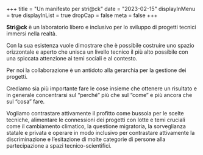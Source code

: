 +++
title = "Un manifesto per stri@ck"
date = "2023-02-15"
displayInMenu = true
displayInList = true
dropCap = false
meta = false
+++

**Stri@ck** è un laboratorio libero e inclusivo per lo sviluppo di progetti tecnici immersi nella realtà.

Con la sua esistenza vuole dimostrare che è possibile costruire uno spazio orizzontale e aperto che unisca un livello tecnico il più alto possibile con una spiccata attenzione ai temi sociali e al contesto.

Per noi la collaborazione è un antidoto alla gerarchia per la gestione dei progetti.

Crediamo sia più importante fare le cose insieme che ottenere un risultato e in generale concentrarsi sul “perché” più che sul “come” e più ancora che sul “cosa” fare.

Vogliamo contrastare attivamente il profitto come bussola per le scelte tecniche, alimentare le connessioni dei progetti con lotte e temi cruciali come il cambiamento climatico, la questione migratoria, la sorveglianza statale e privata e operare in modo inclusivo per contrastare attivamente la discriminazione e l’esitazione di molte categorie di persone alla partecipazione a spazi tecnico-scientifici.
